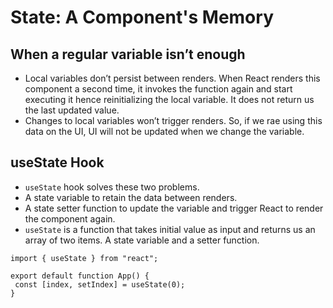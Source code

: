 # State: A Component's Memory


## When a regular variable isn’t enough 

- Local variables don’t persist between renders. When React renders this component a second time, it invokes the function again and start executing it hence reinitializing the local variable. It does not return us the last updated value.
- Changes to local variables won’t trigger renders. So, if we rae using this data on the UI, UI will not be updated when we change the variable.

## useState Hook

- `useState` hook solves these two problems.
- A state variable to retain the data between renders.
- A state setter function to update the variable and trigger React to render the component again.
- `useState` is a function that takes initial value as input and returns us an array of two items. A state variable and a setter function.

```tsx
import { useState } from "react";

export default function App() {
 const [index, setIndex] = useState(0);
}
```
